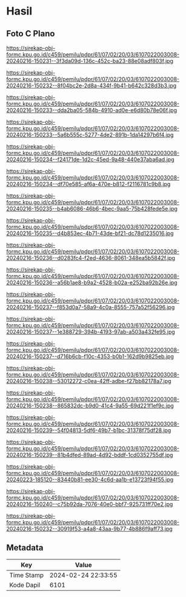 # Hasil

## Foto C Plano

https://sirekap-obj-formc.kpu.go.id/c459/pemilu/pdpr/61/07/02/20/03/6107022003008-20240216-150231--3f3da09d-136c-452c-ba23-88e08adf803f.jpg

https://sirekap-obj-formc.kpu.go.id/c459/pemilu/pdpr/61/07/02/20/03/6107022003008-20240216-150232--8f04bc2e-2d8a-434f-9b41-b642c328d3b3.jpg

https://sirekap-obj-formc.kpu.go.id/c459/pemilu/pdpr/61/07/02/20/03/6107022003008-20240216-150233--dda2ba05-584b-4910-ad0e-e6d80b78e06f.jpg

https://sirekap-obj-formc.kpu.go.id/c459/pemilu/pdpr/61/07/02/20/03/6107022003008-20240216-150233--5a6b555c-5277-4de2-891b-1da14297b6f4.jpg

https://sirekap-obj-formc.kpu.go.id/c459/pemilu/pdpr/61/07/02/20/03/6107022003008-20240216-150234--f24171de-1d2c-45ed-9a48-440e37aba6ad.jpg

https://sirekap-obj-formc.kpu.go.id/c459/pemilu/pdpr/61/07/02/20/03/6107022003008-20240216-150234--df70e585-af6a-470e-b812-f2116781c9b8.jpg

https://sirekap-obj-formc.kpu.go.id/c459/pemilu/pdpr/61/07/02/20/03/6107022003008-20240216-150235--b4ab6086-46b6-4bec-9aa5-75b428fede5e.jpg

https://sirekap-obj-formc.kpu.go.id/c459/pemilu/pdpr/61/07/02/20/03/6107022003008-20240216-150235--d4b853ec-4b71-43de-bf21-dc78d1235016.jpg

https://sirekap-obj-formc.kpu.go.id/c459/pemilu/pdpr/61/07/02/20/03/6107022003008-20240216-150236--d0283fc4-f2ed-4636-8061-348ea5b5842f.jpg

https://sirekap-obj-formc.kpu.go.id/c459/pemilu/pdpr/61/07/02/20/03/6107022003008-20240216-150236--a56b1ae8-b9a2-4528-b02a-e252ba92b26e.jpg

https://sirekap-obj-formc.kpu.go.id/c459/pemilu/pdpr/61/07/02/20/03/6107022003008-20240216-150237--f853d0a7-58a9-4c0a-8555-757a52f56296.jpg

https://sirekap-obj-formc.kpu.go.id/c459/pemilu/pdpr/61/07/02/20/03/6107022003008-20240216-150237--1e388729-394b-4193-97ab-a503a432fe95.jpg

https://sirekap-obj-formc.kpu.go.id/c459/pemilu/pdpr/61/07/02/20/03/6107022003008-20240216-150237--d716b6cb-f10c-4353-b0b1-162d9b9825eb.jpg

https://sirekap-obj-formc.kpu.go.id/c459/pemilu/pdpr/61/07/02/20/03/6107022003008-20240216-150238--53012272-c0ea-42ff-adbe-f27bb82178a7.jpg

https://sirekap-obj-formc.kpu.go.id/c459/pemilu/pdpr/61/07/02/20/03/6107022003008-20240216-150238--865832dc-b9d0-41c4-9a55-69d221f1ef9c.jpg

https://sirekap-obj-formc.kpu.go.id/c459/pemilu/pdpr/61/07/02/20/03/6107022003008-20240216-150239--54f04813-5df6-49b7-b1bc-31378f75df28.jpg

https://sirekap-obj-formc.kpu.go.id/c459/pemilu/pdpr/61/07/02/20/03/6107022003008-20240216-150239--81b4dfed-89ad-4d92-bddf-1cd0352755df.jpg

https://sirekap-obj-formc.kpu.go.id/c459/pemilu/pdpr/61/07/02/20/03/6107022003008-20240223-185120--83440b81-ee30-4c6d-aa1b-e13723f94f55.jpg

https://sirekap-obj-formc.kpu.go.id/c459/pemilu/pdpr/61/07/02/20/03/6107022003008-20240216-150240--c75b92da-7076-40e0-bbf7-925731ff70e2.jpg

https://sirekap-obj-formc.kpu.go.id/c459/pemilu/pdpr/61/07/02/20/03/6107022003008-20240216-150232--30919f53-a4a8-43aa-9b77-4b886f9aff73.jpg


## Metadata

| Key        | Value               |
| ---------- | ------------------- |
| Time Stamp | 2024-02-24 22:33:55 |
| Kode Dapil | 6101                |



